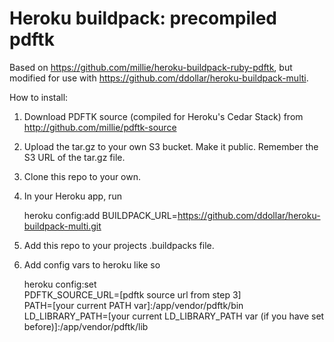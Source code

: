 Heroku buildpack: precompiled pdftk
======================

Based on https://github.com/millie/heroku-buildpack-ruby-pdftk, but modified for use with https://github.com/ddollar/heroku-buildpack-multi.

How to install:

1) Download PDFTK source (compiled for Heroku's Cedar Stack) from http://github.com/millie/pdftk-source

2) Upload the tar.gz to your own S3 bucket.  Make it public.  Remember the S3 URL of the tar.gz file.

3) Clone this repo to your own.

4) In your Heroku app, run 

    heroku config:add BUILDPACK_URL=https://github.com/ddollar/heroku-buildpack-multi.git

5) Add this repo to your projects .buildpacks file.

6) Add config vars to heroku like so

	heroku config:set \
  PDFTK_SOURCE_URL=[pdftk source url from step 3] \
	PATH=[your current PATH var]:/app/vendor/pdftk/bin \
	LD_LIBRARY_PATH=[your current LD_LIBRARY_PATH var (if you have set before)]:/app/vendor/pdftk/lib
